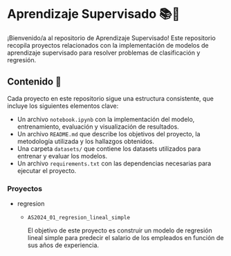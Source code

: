 # Aprendizaje Supervisado 📚🤖
¡Bienvenido/a al repositorio de Aprendizaje Supervisado! Este repositorio recopila proyectos relacionados con la implementación de modelos de aprendizaje supervisado para resolver problemas de clasificación y regresión. 

## Contenido 📂

Cada proyecto en este repositorio sigue una estructura consistente, que incluye los siguientes elementos clave:

- Un archivo `notebook.ipynb` con la implementación del modelo, entrenamiento, evaluación y visualización de resultados.
- Un archivo `README.md` que describe los objetivos del proyecto, la metodología utilizada y los hallazgos obtenidos.
- Una carpeta `datasets/` que contiene los datasets utilizados para entrenar y evaluar los modelos.
- Un archivo `requirements.txt` con las dependencias necesarias para ejecutar el proyecto.
  
### Proyectos
- regresion
  
  - `AS2024_01_regresion_lineal_simple`
  
    El objetivo de este proyecto es construir un modelo de regresión lineal simple para predecir el salario de los empleados en función de sus años de experiencia.
